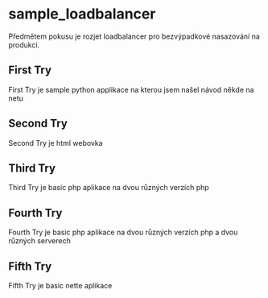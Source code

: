 # sample_loadbalancer
Předmětem pokusu je rozjet loadbalancer pro bezvýpadkové nasazování na produkci.


## First Try 
First Try je sample python applikace na kterou jsem našel návod někde na netu

## Second Try 
Second Try je html webovka 

## Third Try 
Third Try je basic php aplikace na dvou různých verzích php

## Fourth Try 
Fourth Try je basic php aplikace na dvou různých verzích php a dvou různých serverech

## Fifth Try 
Fifth Try je basic nette aplikace 